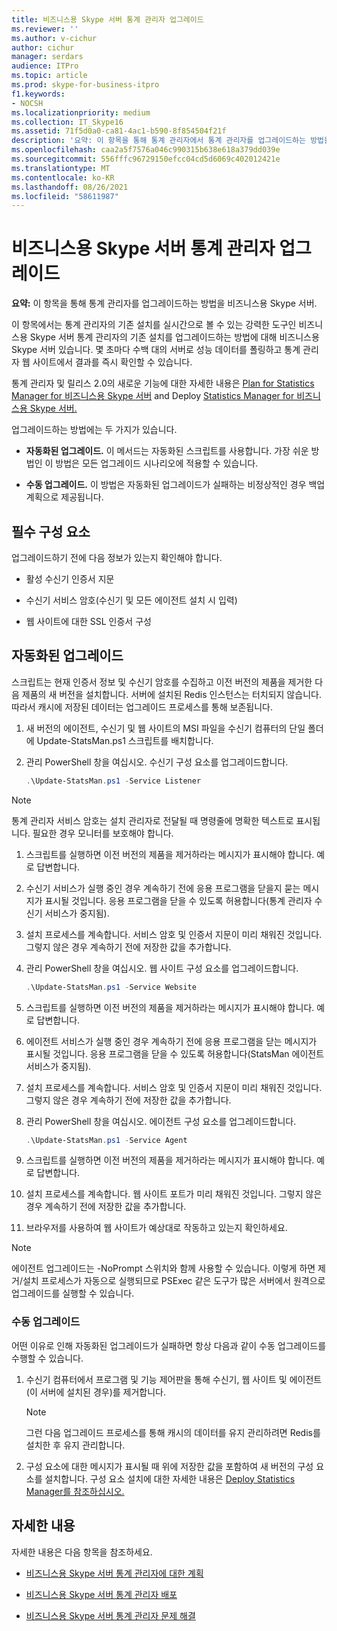 ```yaml
---
title: 비즈니스용 Skype 서버 통계 관리자 업그레이드
ms.reviewer: ''
ms.author: v-cichur
author: cichur
manager: serdars
audience: ITPro
ms.topic: article
ms.prod: skype-for-business-itpro
f1.keywords:
- NOCSH
ms.localizationpriority: medium
ms.collection: IT_Skype16
ms.assetid: 71f5d0a0-ca81-4ac1-b590-8f854504f21f
description: '요약: 이 항목을 통해 통계 관리자에서 통계 관리자를 업그레이드하는 방법을 비즈니스용 Skype 서버.'
ms.openlocfilehash: caa2a5f7576a046c990315b638e618a379dd039e
ms.sourcegitcommit: 556fffc96729150efcc04cd5d6069c402012421e
ms.translationtype: MT
ms.contentlocale: ko-KR
ms.lasthandoff: 08/26/2021
ms.locfileid: "58611987"
---
```

# <a name="upgrade-statistics-manager-for-skype-for-business-server"></a>비즈니스용 Skype 서버 통계 관리자 업그레이드
 
**요약:** 이 항목을 통해 통계 관리자를 업그레이드하는 방법을 비즈니스용 Skype 서버.
  
이 항목에서는 통계 관리자의 기존 설치를 실시간으로 볼 수 있는 강력한 도구인 비즈니스용 Skype 서버 통계 관리자의 기존 설치를 업그레이드하는 방법에 대해 비즈니스용 Skype 서버 있습니다. 몇 초마다 수백 대의 서버로 성능 데이터를 폴링하고 통계 관리자 웹 사이트에서 결과를 즉시 확인할 수 있습니다. 
  
통계 관리자 및 릴리스 2.0의 새로운 기능에 대한 자세한 내용은 [Plan for Statistics Manager for 비즈니스용 Skype 서버](plan.md) and Deploy [Statistics Manager for 비즈니스용 Skype 서버.](deploy.md)
  
업그레이드하는 방법에는 두 가지가 있습니다.
  
- **자동화된 업그레이드.** 이 메서드는 자동화된 스크립트를 사용합니다. 가장 쉬운 방법인 이 방법은 모든 업그레이드 시나리오에 적용할 수 있습니다.
    
- **수동 업그레이드.** 이 방법은 자동화된 업그레이드가 실패하는 비정상적인 경우 백업 계획으로 제공됩니다.
    
## <a name="prerequisites"></a>필수 구성 요소

업그레이드하기 전에 다음 정보가 있는지 확인해야 합니다.
  
- 활성 수신기 인증서 지문
    
- 수신기 서비스 암호(수신기 및 모든 에이전트 설치 시 입력)
    
- 웹 사이트에 대한 SSL 인증서 구성
    
## <a name="automated-upgrade"></a>자동화된 업그레이드

스크립트는 현재 인증서 정보 및 수신기 암호를 수집하고 이전 버전의 제품을 제거한 다음 제품의 새 버전을 설치합니다. 서버에 설치된 Redis 인스턴스는 터치되지 않습니다. 따라서 캐시에 저장된 데이터는 업그레이드 프로세스를 통해 보존됩니다.
  
1. 새 버전의 에이전트, 수신기 및 웹 사이트의 MSI 파일을 수신기 컴퓨터의 단일 폴더에 Update-StatsMan.ps1 스크립트를 배치합니다.
    
2. 관리 PowerShell 창을 여십시오. 수신기 구성 요소를 업그레이드합니다.
    
   ```PowerShell
   .\Update-StatsMan.ps1 -Service Listener
   ```

> [!NOTE]
> 통계 관리자 서비스 암호는 설치 관리자로 전달될 때 명령줄에 명확한 텍스트로 표시됩니다. 필요한 경우 모니터를 보호해야 합니다. 
  
1. 스크립트를 실행하면 이전 버전의 제품을 제거하라는 메시지가 표시해야 합니다. 예로 답변합니다.
    
2. 수신기 서비스가 실행 중인 경우 계속하기 전에 응용 프로그램을 닫을지 묻는 메시지가 표시될 것입니다. 응용 프로그램을 닫을 수 있도록 허용합니다(통계 관리자 수신기 서비스가 중지됨).
    
3. 설치 프로세스를 계속합니다. 서비스 암호 및 인증서 지문이 미리 채워진 것입니다. 그렇지 않은 경우 계속하기 전에 저장한 값을 추가합니다.
    
4. 관리 PowerShell 창을 여십시오. 웹 사이트 구성 요소를 업그레이드합니다.
    
   ```PowerShell
   .\Update-StatsMan.ps1 -Service Website
   ```

5. 스크립트를 실행하면 이전 버전의 제품을 제거하라는 메시지가 표시해야 합니다. 예로 답변합니다.
    
6. 에이전트 서비스가 실행 중인 경우 계속하기 전에 응용 프로그램을 닫는 메시지가 표시될 것입니다. 응용 프로그램을 닫을 수 있도록 허용합니다(StatsMan 에이전트 서비스가 중지됨).
    
7. 설치 프로세스를 계속합니다. 서비스 암호 및 인증서 지문이 미리 채워진 것입니다. 그렇지 않은 경우 계속하기 전에 저장한 값을 추가합니다.
    
8. 관리 PowerShell 창을 여십시오. 에이전트 구성 요소를 업그레이드합니다.
    
   ```PowerShell
   .\Update-StatsMan.ps1 -Service Agent
   ```

9. 스크립트를 실행하면 이전 버전의 제품을 제거하라는 메시지가 표시해야 합니다. 예로 답변합니다.
    
10. 설치 프로세스를 계속합니다. 웹 사이트 포트가 미리 채워진 것입니다. 그렇지 않은 경우 계속하기 전에 저장한 값을 추가합니다.
    
11. 브라우저를 사용하여 웹 사이트가 예상대로 작동하고 있는지 확인하세요.
    
> [!NOTE]
> 에이전트 업그레이드는 -NoPrompt 스위치와 함께 사용할 수 있습니다. 이렇게 하면 제거/설치 프로세스가 자동으로 실행되므로 PSExec 같은 도구가 많은 서버에서 원격으로 업그레이드를 실행할 수 있습니다. 
  
### <a name="manual-upgrade"></a>수동 업그레이드

어떤 이유로 인해 자동화된 업그레이드가 실패하면 항상 다음과 같이 수동 업그레이드를 수행할 수 있습니다.
  
1. 수신기 컴퓨터에서 프로그램 및 기능 제어판을 통해 수신기, 웹 사이트 및 에이전트(이 서버에 설치된 경우)를 제거합니다. 
    
    > [!NOTE]
    >  그런 다음 업그레이드 프로세스를 통해 캐시의 데이터를 유지 관리하려면 Redis를 설치한 후 유지 관리합니다.
  
2. 구성 요소에 대한 메시지가 표시될 때 위에 저장한 값을 포함하여 새 버전의 구성 요소를 설치합니다. 구성 요소 설치에 대한 자세한 내용은 [Deploy Statistics Manager를 참조하십시오.](deploy.md#BKMK_Deploy)

    
## <a name="for-more-information"></a>자세한 내용
<a name="BKMK_Fixed"> </a>

자세한 내용은 다음 항목을 참조하세요.
  
- [비즈니스용 Skype 서버 통계 관리자에 대한 계획](plan.md)
    
- [비즈니스용 Skype 서버 통계 관리자 배포](deploy.md)
    
- [비즈니스용 Skype 서버 통계 관리자 문제 해결](troubleshoot.md)
